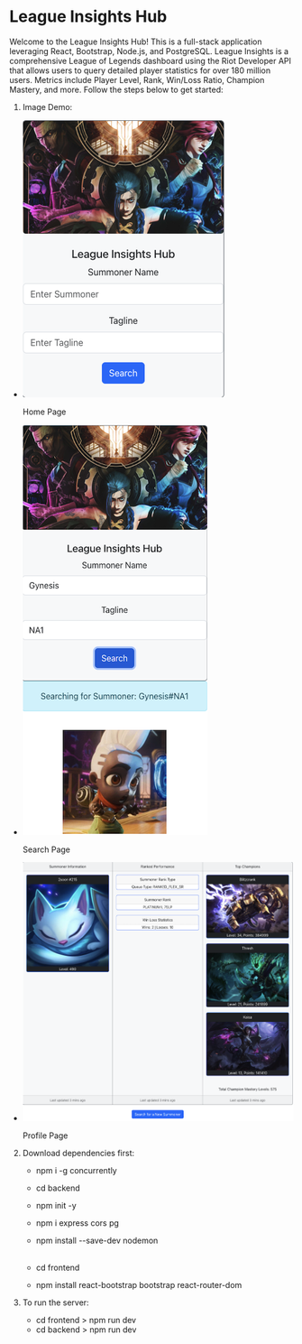 # League Insights Hub

Welcome to the League Insights Hub! This is a full-stack application leveraging React, Bootstrap, Node.js, and PostgreSQL. League Insights is a comprehensive League of Legends dashboard using the Riot Developer API that allows users
to query detailed player statistics for over 180 million users. Metrics include Player Level, Rank, Win/Loss Ratio, Champion Mastery, and more. Follow the steps below to get started:

1. Image Demo:
<ul>
  <li>
    <img src="images/home.png" alt="Home Page" />
    <p>Home Page</p>
  </li>
  <li>
    <img src="images/search.png" alt="Search Page" />
    <p>Search Page</p>
  </li>
  <li>
    <img src="images/profile.png" alt="Profile Page" />
    <p>Profile Page</p>
  </li>
</ul>

2. Download dependencies first:<br>

   - npm i -g concurrently<br>

   - cd backend<br>
   - npm init -y<br>
   - npm i express cors pg<br>
   - npm install --save-dev nodemon<br><br>

   - cd frontend<br>
   - npm install react-bootstrap bootstrap react-router-dom<br>

3. To run the server:<br>
   - cd frontend > npm run dev
   - cd backend > npm run dev
